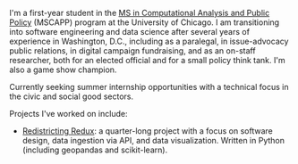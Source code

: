 I'm a first-year student in the <a href=https://capp.cs.uchicago.edu>MS in Computational Analysis and Public Policy</a> (MSCAPP) program at the University of Chicago. I am transitioning into software engineering and data science after several years of experience in Washington, D.C., including as a paralegal, in issue-advocacy public relations, in digital campaign fundraising, and as an on-staff researcher, both for an elected official and for a small policy think tank. I'm also a game show champion.

Currently seeking summer internship opportunities with a technical focus in the civic and social good sectors.

Projects I've worked on include:
<ul>
  <li><a href=https://github.com/uchicago-capp122-winter23/30122-project-redistricting-redux>Redistricting Redux</a>: a quarter-long project with a focus on software design, data ingestion via API, and data visualization. Written in Python (including geopandas and scikit-learn).</li>
</ul>
  

